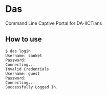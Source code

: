# Das
Command Line Captive Portal for DA-IICTians

## How to use

```
$ das login
Username: sanket
Password:
Connecting...
Invalid Credentials
Username: guest
Password:
Connecting...
Successfully Logged In.
```
